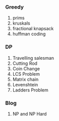 ### Greedy  
1. prims
2. kruskals
3. fractional knapsack
6. huffman coding


### DP
1. Travelling salesman
2. Cutting Rod
3. Coin Change
4. LCS Problem
5. Matrix chain
6. Levenshtein
7. Ladders Problem

### Blog
1. NP and NP Hard
